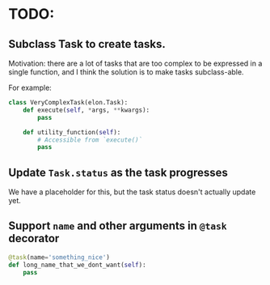 # TODO:

## Subclass Task to create tasks.

Motivation: there are a lot of tasks that are too complex to be expressed in a
single function, and I think the solution is to make tasks subclass-able.

For example:

```python
class VeryComplexTask(elon.Task):
    def execute(self, *args, **kwargs):
        pass

    def utility_function(self):
        # Accessible from `execute()`
        pass
```

## Update `Task.status` as the task progresses


We have a placeholder for this, but the task status doesn't actually update yet.

## Support `name` and other arguments in `@task` decorator

```python
@task(name='something_nice')
def long_name_that_we_dont_want(self):
    pass
```
